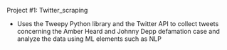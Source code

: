 Project #1: Twitter_scraping 
- Uses the Tweepy Python library and the Twitter API to collect tweets concerning the Amber Heard and Johnny Depp defamation case and analyze the data using ML elements such as NLP
